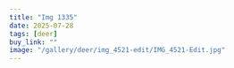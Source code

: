 ```yaml
---
title: "Img 1335"
date: 2025-07-28
tags: [deer]
buy_link: ""
image: "/gallery/deer/img_4521-edit/IMG_4521-Edit.jpg"
---
```


